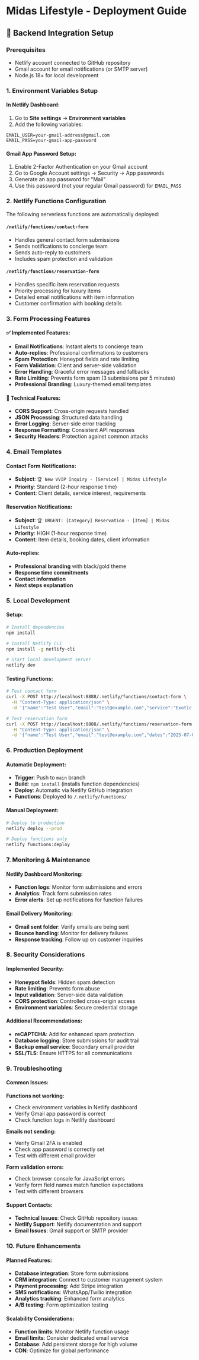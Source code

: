 # Midas Lifestyle - Deployment Guide

## 🚀 Backend Integration Setup

### Prerequisites
- Netlify account connected to GitHub repository
- Gmail account for email notifications (or SMTP server)
- Node.js 18+ for local development

### 1. Environment Variables Setup

#### In Netlify Dashboard:
1. Go to **Site settings** → **Environment variables**
2. Add the following variables:

```
EMAIL_USER=your-gmail-address@gmail.com
EMAIL_PASS=your-gmail-app-password
```

#### Gmail App Password Setup:
1. Enable 2-Factor Authentication on your Gmail account
2. Go to Google Account settings → Security → App passwords
3. Generate an app password for "Mail"
4. Use this password (not your regular Gmail password) for `EMAIL_PASS`

### 2. Netlify Functions Configuration

The following serverless functions are automatically deployed:

#### `/netlify/functions/contact-form`
- Handles general contact form submissions
- Sends notifications to concierge team
- Sends auto-reply to customers
- Includes spam protection and validation

#### `/netlify/functions/reservation-form`
- Handles specific item reservation requests
- Priority processing for luxury items
- Detailed email notifications with item information
- Customer confirmation with booking details

### 3. Form Processing Features

#### ✅ Implemented Features:
- **Email Notifications**: Instant alerts to concierge team
- **Auto-replies**: Professional confirmations to customers
- **Spam Protection**: Honeypot fields and rate limiting
- **Form Validation**: Client and server-side validation
- **Error Handling**: Graceful error messages and fallbacks
- **Rate Limiting**: Prevents form spam (3 submissions per 5 minutes)
- **Professional Branding**: Luxury-themed email templates

#### 🔧 Technical Features:
- **CORS Support**: Cross-origin requests handled
- **JSON Processing**: Structured data handling
- **Error Logging**: Server-side error tracking
- **Response Formatting**: Consistent API responses
- **Security Headers**: Protection against common attacks

### 4. Email Templates

#### Contact Form Notifications:
- **Subject**: `🏆 New VVIP Inquiry - [Service] | Midas Lifestyle`
- **Priority**: Standard (2-hour response time)
- **Content**: Client details, service interest, requirements

#### Reservation Notifications:
- **Subject**: `🏆 URGENT: [Category] Reservation - [Item] | Midas Lifestyle`
- **Priority**: HIGH (1-hour response time)
- **Content**: Item details, booking dates, client information

#### Auto-replies:
- **Professional branding** with black/gold theme
- **Response time commitments**
- **Contact information**
- **Next steps explanation**

### 5. Local Development

#### Setup:
```bash
# Install dependencies
npm install

# Install Netlify CLI
npm install -g netlify-cli

# Start local development server
netlify dev
```

#### Testing Functions:
```bash
# Test contact form
curl -X POST http://localhost:8888/.netlify/functions/contact-form \
  -H "Content-Type: application/json" \
  -d '{"name":"Test User","email":"test@example.com","service":"Exotic Car Rental","message":"Test message"}'

# Test reservation form
curl -X POST http://localhost:8888/.netlify/functions/reservation-form \
  -H "Content-Type: application/json" \
  -d '{"name":"Test User","email":"test@example.com","dates":"2025-07-01 to 2025-07-03","location":"Dubai","item":"Bugatti Chiron"}'
```

### 6. Production Deployment

#### Automatic Deployment:
- **Trigger**: Push to `main` branch
- **Build**: `npm install` (installs function dependencies)
- **Deploy**: Automatic via Netlify GitHub integration
- **Functions**: Deployed to `/.netlify/functions/`

#### Manual Deployment:
```bash
# Deploy to production
netlify deploy --prod

# Deploy functions only
netlify functions:deploy
```

### 7. Monitoring & Maintenance

#### Netlify Dashboard Monitoring:
- **Function logs**: Monitor form submissions and errors
- **Analytics**: Track form submission rates
- **Error alerts**: Set up notifications for function failures

#### Email Delivery Monitoring:
- **Gmail sent folder**: Verify emails are being sent
- **Bounce handling**: Monitor for delivery failures
- **Response tracking**: Follow up on customer inquiries

### 8. Security Considerations

#### Implemented Security:
- **Honeypot fields**: Hidden spam detection
- **Rate limiting**: Prevents form abuse
- **Input validation**: Server-side data validation
- **CORS protection**: Controlled cross-origin access
- **Environment variables**: Secure credential storage

#### Additional Recommendations:
- **reCAPTCHA**: Add for enhanced spam protection
- **Database logging**: Store submissions for audit trail
- **Backup email service**: Secondary email provider
- **SSL/TLS**: Ensure HTTPS for all communications

### 9. Troubleshooting

#### Common Issues:

**Functions not working:**
- Check environment variables in Netlify dashboard
- Verify Gmail app password is correct
- Check function logs in Netlify dashboard

**Emails not sending:**
- Verify Gmail 2FA is enabled
- Check app password is correctly set
- Test with different email provider

**Form validation errors:**
- Check browser console for JavaScript errors
- Verify form field names match function expectations
- Test with different browsers

#### Support Contacts:
- **Technical Issues**: Check GitHub repository issues
- **Netlify Support**: Netlify documentation and support
- **Email Issues**: Gmail support or SMTP provider

### 10. Future Enhancements

#### Planned Features:
- **Database integration**: Store form submissions
- **CRM integration**: Connect to customer management system
- **Payment processing**: Add Stripe integration
- **SMS notifications**: WhatsApp/Twilio integration
- **Analytics tracking**: Enhanced form analytics
- **A/B testing**: Form optimization testing

#### Scalability Considerations:
- **Function limits**: Monitor Netlify function usage
- **Email limits**: Consider dedicated email service
- **Database**: Add persistent storage for high volume
- **CDN**: Optimize for global performance
